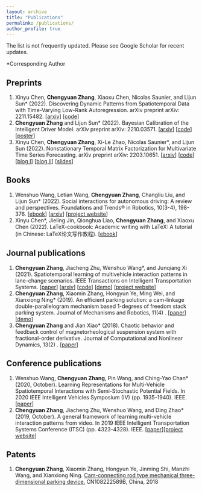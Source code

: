```yaml
---
layout: archive
title: "Publications"
permalink: /publications/
author_profile: true
---
```



[//]: # (APA)

The list is not frequently updated. Please see Google Scholar for recent updates.

*Corresponding Author

## Preprints

1. Xinyu Chen, **Chengyuan Zhang**, Xiaoxu Chen, Nicolas Saunier, and Lijun Sun* (2022). Discovering Dynamic Patterns
   from Spatiotemporal Data with Time-Varying Low-Rank Autoregression. arXiv preprint arXiv:
   2211.15482. [[arxiv](https://arxiv.org/abs/2211.15482)] [[code](https://github.com/xinychen/vars)]
2. **Chengyuan Zhang** and Lijun Sun* (2022). Bayesian Calibration of the Intelligent Driver Model. arXiv preprint
   arXiv:
   2210.03571. [[arxiv](https://arxiv.org/abs/2210.03571)] [[code](https://github.com/Chengyuan-Zhang/IDM_Bayesian_Calibration)] [[poster](../files/TRB_poster_MA_IDM_Chengyuan_2022.pdf)]
2. Xinyu Chen, **Chengyuan Zhang**, Xi-Le Zhao, Nicolas Saunier*, and Lijun Sun (2022). Nonstationary Temporal Matrix
   Factorization for Multivariate Time Series Forecasting. arXiv preprint arXiv:
   2203.10651. [[arxiv](https://arxiv.org/abs/2203.10651)] [[code](https://github.com/xinychen/tracebase)] [[blog I](https://medium.com/p/b1c59faf05ea)] [[blog II](https://medium.com/p/4705df163fcf)] [[slides](https://xinychen.github.io/slides/notmf.pdf)]

## Books

1. Wenshuo Wang, Letian Wang, **Chengyuan Zhang**, Changliu Liu, and Lijun Sun* (2022). Social interactions for
   autonomous driving: A review and perspectives. Foundations and Trends® in Robotics, 10(3-4),
   198-376. [[ebook](https://www.nowpublishers.com/article/Details/ROB-078)] [[arxiv](https://arxiv.org/abs/2208.07541)] [[project website](https://chengyuan-zhang.github.io/Multivehicle-Interaction/)]
2. Xinyu Chen*, Jieling Jin, Qionghua Liao, **Chengyuan Zhang**, and Xiaoxu Chen (2022). LaTeX-cookbook: Academic
   writing with LaTeX: A tutorial (in Chinese: LaTeX论文写作教程). [[ebook](https://github.com/xinychen/latex-cookbook)]

## Journal publications

1. **Chengyuan Zhang**, Jiacheng Zhu, Wenshuo Wang*, and Junqiang Xi (2021). Spatiotemporal learning of multivehicle
   interaction patterns in lane-change scenarios. IEEE Transactions on Intelligent Transportation
   Systems. [[paper](https://ieeexplore.ieee.org/abstract/document/9357407)] [[arxiv](https://arxiv.org/abs/2003.00759)] [[code](https://github.com/Chengyuan-Zhang/Gaussian_Velocity_Field)] [[demo](https://youtu.be/AcyDn43hb7I)] [[project website](https://chengyuan-zhang.github.io/Multivehicle-Interaction/)]
2. **Chengyuan Zhang**, Xiaomin Zhang, Hongyun Ye, Ming Wei, and Xianxiong Ning* (2019). An efficient parking solution:
   a cam-linkage double-parallelogram mechanism based 1-degrees of freedom stack parking system. Journal of Mechanisms
   and Robotics, 11(4)
   . [[paper](https://mechanismsrobotics.asmedigitalcollection.asme.org/article.aspx?articleid=2733268)] [[demo](https://youtu.be/lmwdDsUXUw8)]
3. **Chengyuan Zhang** and Jian Xiao* (2018). Chaotic behavior and feedback control of
   magnetorheological suspension system with fractional-order derivative. Journal of Computational and Nonlinear
   Dynamics, 13(2)
   . [[paper](https://asmedigitalcollection.asme.org/computationalnonlinear/article/13/2/021007/473529/Chaotic-Behavior-and-Feedback-Control-of)]

## Conference publications

1. Wenshuo Wang, **Chengyuan Zhang**, Pin Wang, and Ching-Yao Chan* (2020, October). Learning Representations for
   Multi-Vehicle Spatiotemporal Interactions with Semi-Stochastic Potential Fields. In 2020 IEEE Intelligent Vehicles
   Symposium (IV) (pp. 1935-1940). IEEE. [[paper](https://ieeexplore.ieee.org/abstract/document/9304849)]
2. **Chengyuan Zhang**, Jiacheng Zhu, Wenshuo Wang, and Ding Zhao* (2019, October). A general framework of learning
   multi-vehicle interaction patterns from video. In 2019 IEEE Intelligent Transportation Systems Conference (ITSC) (pp.
   4323-4328).
   IEEE. [[paper](https://ieeexplore.ieee.org/abstract/document/8917212)][[project website](https://chengyuan-zhang.github.io/Multivehicle-Interaction/)]

## Patents

1. **Chengyuan Zhang**, Xiaomin Zhang, Hongyun Ye, Jinming Shi, Manzhi Wang, and Xianxiong Ning.
   [Cam-connecting rod type mechanical three-dimensional parking device.](https://patents.google.com/patent/CN108222589B/en)
   CN108222589B, China, 2018
